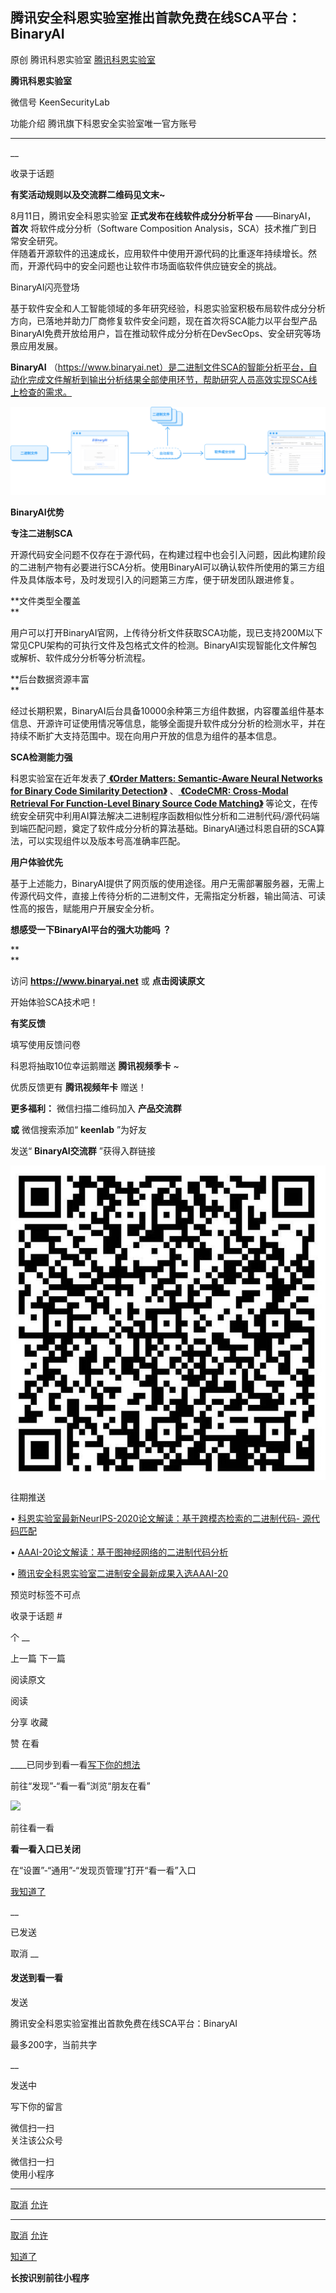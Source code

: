 ##  腾讯安全科恩实验室推出首款免费在线SCA平台：BinaryAI

原创 腾讯科恩实验室  [ 腾讯科恩实验室 ](javascript:void\(0\);)

**腾讯科恩实验室** ![]()

微信号 KeenSecurityLab

功能介绍 腾讯旗下科恩安全实验室唯一官方账号

____

__

收录于话题

**有奖活动规则以及交流群二维码见文末~**

8月11日，腾讯安全科恩实验室 **正式发布在线软件成分分析平台** ——BinaryAI， **首次** 将软件成分分析（Software
Composition Analysis，SCA）技术推广到日常安全研究。  
伴随着开源软件的迅速成长，应用软件中使用开源代码的比重逐年持续增长。然而，开源代码中的安全问题也让软件市场面临软件供应链安全的挑战。

  

BinaryAI闪亮登场

  

基于软件安全和人工智能领域的多年研究经验，科恩实验室积极布局软件成分分析方向，已落地并助力厂商修复软件安全问题，现在首次将SCA能力以平台型产品BinaryAI免费开放给用户，旨在推动软件成分分析在DevSecOps、安全研究等场景应用发展。  
  
 **BinaryAI**
（https://www.binaryai.net）是二进制文件SCA的智能分析平台，自动化完成文件解析到输出分析结果全部使用环节，帮助研究人员高效实现SCA线上检查的需求。

  

![](https://raw.githubusercontent.com/tuchuang9/tc1/refs/heads/main/public/20210811141428.png)

  

 **BinaryAI优势**

  

 **专注二进制SCA**

开源代码安全问题不仅存在于源代码，在构建过程中也会引入问题，因此构建阶段的二进制产物有必要进行SCA分析。使用BinaryAI可以确认软件所使用的第三方组件及具体版本号，及时发现引入的问题第三方库，便于研发团队跟进修复。  

  

 **文件类型全覆盖  
**

用户可以打开BinaryAI官网，上传待分析文件获取SCA功能，现已支持200M以下常见CPU架构的可执行文件及包格式文件的检测。BinaryAI实现智能化文件解包或解析、软件成分分析等分析流程。

  

 **后台数据资源丰富  
**

经过长期积累，BinaryAI后台具备10000余种第三方组件数据，内容覆盖组件基本信息、开源许可证使用情况等信息，能够全面提升软件成分分析的检测水平，并在持续不断扩大支持范围中。现在向用户开放的信息为组件的基本信息。

  

 **SCA检测能力强**

科恩实验室在近年发表了[ **《Order Matters: Semantic-Aware Neural Networks for Binary Code
Similarity
Detection》**](http://mp.weixin.qq.com/s?__biz=MzU1MjgwNzc4Ng==&mid=2247484184&idx=1&sn=f647cbb5c23e1f90dd7f7918146dc016&chksm=fbfd3f1dcc8ab60b1c966146191c8f216b7f62b98d8452bfa7b2595dde45d97cffda2133aaaf&scene=21#wechat_redirect)
、[ **《CodeCMR: Cross-Modal Retrieval For Function-Level Binary Source Code
Matching》**](http://mp.weixin.qq.com/s?__biz=MzU1MjgwNzc4Ng==&mid=2247484584&idx=1&sn=91a433c6db537caaf0929b447c0860a0&chksm=fbfd38adcc8ab1bb489d26a780413b2e26f49b08b971169017a6f37c7ed351e3cc090aad0dc9&scene=21#wechat_redirect)
等论文，在传统安全研究中利用AI算法解决二进制程序函数相似性分析和二进制代码/源代码端到端匹配问题，奠定了软件成分分析的算法基础。BinaryAI通过科恩自研的SCA算法，可以实现组件以及版本号高准确率匹配。

  

 **用户体验优先**

基于上述能力，BinaryAI提供了网页版的使用途径。用户无需部署服务器，无需上传源代码文件，直接上传待分析的二进制文件，无需指定分析器，输出简洁、可读性高的报告，赋能用户开展安全分析。

  

  

 **想感受一下BinaryAI平台的强大功能吗 ？**

 **  
**

访问 **https://www.binaryai.net** 或 **点击阅读原文**

开始体验SCA技术吧！

 **有奖反馈**

填写使用反馈问卷  

科恩将抽取10位幸运鹅赠送 **腾讯视频季卡** ~

优质反馈更有 **腾讯视频年卡** 赠送！  

  

 **更多福利：** 微信扫描二维码加入 **产品交流群**  

 **或** 微信搜索添加“ **keenlab** ”为好友

发送“ **BinaryAI交流群** ”获得入群链接

![](https://raw.githubusercontent.com/tuchuang9/tc1/refs/heads/main/public/20210811141435.png)

  

往期推送

• [科恩实验室最新NeurIPS-2020论文解读：基于跨模态检索的二进制代码-
源代码匹配](http://mp.weixin.qq.com/s?__biz=MzU1MjgwNzc4Ng==&mid=2247484584&idx=1&sn=91a433c6db537caaf0929b447c0860a0&chksm=fbfd38adcc8ab1bb489d26a780413b2e26f49b08b971169017a6f37c7ed351e3cc090aad0dc9&scene=21#wechat_redirect)

•
[AAAI-20论文解读：基于图神经网络的二进制代码分析](http://mp.weixin.qq.com/s?__biz=MzU1MjgwNzc4Ng==&mid=2247484184&idx=1&sn=f647cbb5c23e1f90dd7f7918146dc016&chksm=fbfd3f1dcc8ab60b1c966146191c8f216b7f62b98d8452bfa7b2595dde45d97cffda2133aaaf&scene=21#wechat_redirect)

•
[腾讯安全科恩实验室二进制安全最新成果入选AAAI-20](http://mp.weixin.qq.com/s?__biz=MzU1MjgwNzc4Ng==&mid=2247484178&idx=1&sn=e58f1623c5a44906356da3ddf9b6a5ba&chksm=fbfd3f17cc8ab6010637d28ffa5f9a4766885c1ad4ec97f503962765b8808d79d80440e7e7a7&scene=21#wechat_redirect)[](http://mp.weixin.qq.com/s?__biz=MzU1MjgwNzc4Ng==&mid=2247484178&idx=1&sn=e58f1623c5a44906356da3ddf9b6a5ba&chksm=fbfd3f17cc8ab6010637d28ffa5f9a4766885c1ad4ec97f503962765b8808d79d80440e7e7a7&scene=21#wechat_redirect)

  

预览时标签不可点

收录于话题 #

个 __

上一篇 下一篇

阅读原文

阅读

分享 收藏

赞 在看

____已同步到看一看[写下你的想法](javascript:;)

前往“发现”-“看一看”浏览“朋友在看”

![](//res.wx.qq.com/mmbizwap/zh_CN/htmledition/images/pic/appmsg/pic_like_comment55871f.png)

前往看一看

**看一看入口已关闭**

在“设置”-“通用”-“发现页管理”打开“看一看”入口

[我知道了](javascript:;)

__

已发送

取消 __

####  发送到看一看

发送

腾讯安全科恩实验室推出首款免费在线SCA平台：BinaryAI

最多200字，当前共字

__

发送中

写下你的留言

微信扫一扫  
关注该公众号

微信扫一扫  
使用小程序

****

[取消](javascript:void\(0\);) [允许](javascript:void\(0\);)

****

[取消](javascript:void\(0\);) [允许](javascript:void\(0\);)

[知道了](javascript:;)

**长按识别前往小程序**

![]()

